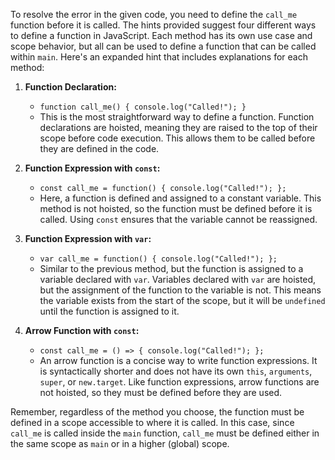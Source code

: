 To resolve the error in the given code, you need to define the `call_me` function before it is called. The hints provided suggest four different ways to define a function in JavaScript. Each method has its own use case and scope behavior, but all can be used to define a function that can be called within `main`. Here's an expanded hint that includes explanations for each method:

1. **Function Declaration:**
   - `function call_me() { console.log("Called!"); }`
   - This is the most straightforward way to define a function. Function declarations are hoisted, meaning they are raised to the top of their scope before code execution. This allows them to be called before they are defined in the code.

2. **Function Expression with `const`:**
   - `const call_me = function() { console.log("Called!"); };`
   - Here, a function is defined and assigned to a constant variable. This method is not hoisted, so the function must be defined before it is called. Using `const` ensures that the variable cannot be reassigned.

3. **Function Expression with `var`:**
   - `var call_me = function() { console.log("Called!"); };`
   - Similar to the previous method, but the function is assigned to a variable declared with `var`. Variables declared with `var` are hoisted, but the assignment of the function to the variable is not. This means the variable exists from the start of the scope, but it will be `undefined` until the function is assigned to it.

4. **Arrow Function with `const`:**
   - `const call_me = () => { console.log("Called!"); };`
   - An arrow function is a concise way to write function expressions. It is syntactically shorter and does not have its own `this`, `arguments`, `super`, or `new.target`. Like function expressions, arrow functions are not hoisted, so they must be defined before they are used.

Remember, regardless of the method you choose, the function must be defined in a scope accessible to where it is called. In this case, since `call_me` is called inside the `main` function, `call_me` must be defined either in the same scope as `main` or in a higher (global) scope.
